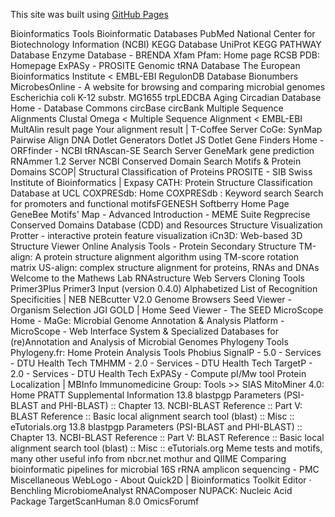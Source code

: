 This site was built using [GitHub Pages](https://pages.github.com/)

Bioinformatics Tools
Bioinformatic Databases
PubMed
National Center for Biotechnology Information (NCBI)
KEGG Database
UniProt
KEGG PATHWAY Database
Enzyme Database - BRENDA
Xfam
Pfam: Home page
RCSB PDB: Homepage
ExPASy - PROSITE
Genomic tRNA Database
The European Bioinformatics Institute < EMBL-EBI
RegulonDB Database
Bionumbers
MicrobesOnline - A website for browsing and comparing microbial genomes
Escherichia coli K-12 substr. MG1655 trpLEDCBA
Aging Circadian Database
Home - Database Commons
circBase
circBank
Multiple Sequence Alignments
Clustal Omega < Multiple Sequence Alignment < EMBL-EBI
MultAlin result page
Your alignment result | T-Coffee Server
CoGe: SynMap
Pairwise Align DNA
Dotlet Generators
Dotlet JS
Dotlet
Gene Finders
Home - ORFfinder - NCBI
tRNAscan-SE Search Server
GeneMark gene prediction
RNAmmer 1.2 Server
NCBI Conserved Domain Search
Motifs & Protein Domains
SCOP| Structural Classification of Proteins
PROSITE - SIB Swiss Institute of Bioinformatics | Expasy
CATH: Protein Structure Classification Database at UCL
COXPRESdb: Home
COXPRESdb : Keyword search
Search for promoters and functional motifsFGENESH
Softberry Home Page
GeneBee Motifs' Map - Advanced
Introduction - MEME Suite
Regprecise
Conserved Domains Database (CDD) and Resources
Structure Visualization
Protter - interactive protein feature visualization
iCn3D: Web-based 3D Structure Viewer
Online Analysis Tools - Protein Secondary Structure
TM-align: A protein structure alignment algorithm using TM-score rotation matrix
US-align: complex structure alignment for proteins, RNAs and DNAs
Welcome to the Mathews Lab RNAstructure Web Servers
Cloning Tools
Primer3Plus
Primer3 Input (version 0.4.0)
Alphabetized List of Recognition Specificities | NEB
NEBcutter V2.0
Genome Browsers
Seed Viewer - Organism Selection
JGI GOLD | Home
Seed Viewer - The SEED
MicroScope Home - MaGe: Microbial Genome Annotation & Analysis Platform - MicroScope - Web Interface System & Specialized Databases for (re)Annotation and Analysis of Microbial Genomes
Phylogeny Tools
Phylogeny.fr: Home
Protein Analysis Tools
Phobius
SignalP - 5.0 - Services - DTU Health Tech
TMHMM - 2.0 - Services - DTU Health Tech
TargetP - 2.0 - Services - DTU Health Tech
ExPASy - Compute pI/Mw tool
Protein Localization | MBInfo
Immunomedicine Group: Tools >> SIAS
MitoMiner 4.0: Home
PRATT
Supplemental Information
13.8 blastpgp Parameters (PSI-BLAST and PHI-BLAST) :: Chapter 13. NCBI-BLAST Reference :: Part V: BLAST Reference :: Basic local alignment search tool (blast) :: Misc :: eTutorials.org
13.8 blastpgp Parameters (PSI-BLAST and PHI-BLAST) :: Chapter 13. NCBI-BLAST Reference :: Part V: BLAST Reference :: Basic local alignment search tool (blast) :: Misc :: eTutorials.org
Meme tests and motifs, many other useful info from nbcr.net
mothur and QIIME
Comparing bioinformatic pipelines for microbial 16S rRNA amplicon sequencing - PMC
Miscellaneous
WebLogo - About
Quick2D | Bioinformatics Toolkit
Editor · Benchling
MicrobiomeAnalyst
RNAComposer
NUPACK: Nucleic Acid Package
TargetScanHuman 8.0
OmicsForumf
